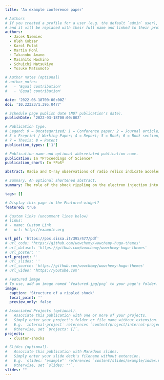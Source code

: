 ```yaml
---
title: 'An example conference paper'

# Authors
# If you created a profile for a user (e.g. the default `admin` user), write the username (folder name) here
# and it will be replaced with their full name and linked to their profile.
authors:
  - Jacek Niemiec
  - Oleh Kobzar
  - Karol Fulat
  - Martin Pohl
  - Takanobu Amano
  - Masahito Hoshino
  - Schuichi Matsukiyo
  - Yosuke Matsumoto

# Author notes (optional)
# author_notes:
#   - 'Equal contribution'
#   - 'Equal contribution'

date: '2022-03-18T00:00:00Z'
doi: '10.22323/1.395.0477'

# Schedule page publish date (NOT publication's date).
publishDate: '2022-03-18T00:00:00Z'

# Publication type.
# Legend: 0 = Uncategorized; 1 = Conference paper; 2 = Journal article;
# 3 = Preprint / Working Paper; 4 = Report; 5 = Book; 6 = Book section;
# 7 = Thesis; 8 = Patent
publication_types: ['1']

# Publication name and optional abbreviated publication name.
publication: In *Proceedings of Science*
publication_short: In *PoS*

abstract: Radio and X-ray observations of radio relics indicate acceleration of relativistic electrons at merger shocks in galaxy clusters. These large-scale shocks can also be sites of ultra-high-energy cosmic ray production. It is assumed that diffusive shock acceleration (DSA) produces synchrotron-radiating electrons but the process of electron pre-acceleration from thermal to supra-thermal energies is poorly known. Using large-scale fully-kinetic two-dimensional particle-in-cell (PIC) simulations of a quasi-perpendicular subluminal shock with low sonic Mach number ($M_s=3$) and propagating in hot intracluster medium with plasma beta $\beta=5$ we have recently demonstrated that the main electron pre-acceleration mechanism is stochastic shock-drift acceleration (SSDA). In this process electrons are confined at the shock by pitch-angle scattering off turbulence and gain energy while drifting along the motional electric field. We showed that multi-scale magnetic turbulence, including ion-scale shock rippling modes, is essential for electron energization. This turbulence is driven by effective ion and electron temperature anisotropies in the entire shock transition. Wide-energy non-thermal electron distributions are formed both upstream and downstream of the shock and the maximum energy of the electrons is sufficient for their injection into DSA. Here we report on our new PIC simulation studies of SSDA process in a range of plasma beta ($\beta$=5−30) and subluminal shock obliquity angles. We show that SSDA persists in facilitating the electron injection in rippled shocks. We also present how the SSDA efficiency vary with intracluster medium and shock parameters.

# Summary. An optional shortened abstract.
summary: The role of the shock rippling on the electron injection into the diffusive shock acceleration 

tags: []

# Display this page in the Featured widget?
featured: true

# Custom links (uncomment lines below)
# links:
# - name: Custom Link
#   url: http://example.org

url_pdf: 'https://pos.sissa.it/395/477/pdf'
# url_code: 'https://github.com/wowchemy/wowchemy-hugo-themes'
# url_dataset: 'https://github.com/wowchemy/wowchemy-hugo-themes'
# url_poster: ''
url_project: ''
# url_slides: ''
# url_source: 'https://github.com/wowchemy/wowchemy-hugo-themes'
# url_video: 'https://youtube.com'

# Featured image
# To use, add an image named `featured.jpg/png` to your page's folder.
image:
  caption: 'Structure of a rippled shock'
  focal_point: ''
  preview_only: false

# Associated Projects (optional).
#   Associate this publication with one or more of your projects.
#   Simply enter your project's folder or file name without extension.
#   E.g. `internal-project` references `content/project/internal-project/index.md`.
#   Otherwise, set `projects: []`.
projects:
  - cluster-shocks

# Slides (optional).
#   Associate this publication with Markdown slides.
#   Simply enter your slide deck's filename without extension.
#   E.g. `slides: "example"` references `content/slides/example/index.md`.
#   Otherwise, set `slides: ""`.
slides: ""
---
```


<!-- {{% callout note %}}
Click the _Cite_ button above to demo the feature to enable visitors to import publication metadata into their reference management software.
{{% /callout %}}

{{% callout note %}}
Create your slides in Markdown - click the _Slides_ button to check out the example.
{{% /callout %}}

Supplementary notes can be added here, including [code, math, and images](https://wowchemy.com/docs/writing-markdown-latex/). -->

